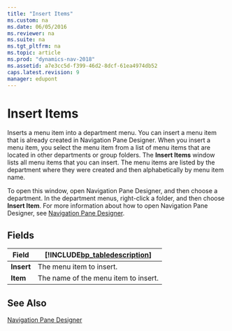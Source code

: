 ```yaml
---
title: "Insert Items"
ms.custom: na
ms.date: 06/05/2016
ms.reviewer: na
ms.suite: na
ms.tgt_pltfrm: na
ms.topic: article
ms.prod: "dynamics-nav-2018"
ms.assetid: a7e3cc5d-f399-46d2-8dcf-61ea4974db52
caps.latest.revision: 9
manager: edupont
---
```

# Insert Items
Inserts a menu item into a department menu. You can insert a menu item that is already created in Navigation Pane Designer. When you insert a menu item, you select the menu item from a list of menu items that are located in other departments or group folders. The **Insert Items** window lists all menu items that you can insert. The menu items are listed by the department where they were created and then alphabetically by menu item name.  

 To open this window, open Navigation Pane Designer, and then choose a department. In the department menus, right-click a folder, and then choose **Insert Item**. For more information about how to open Navigation Pane Designer, see [Navigation Pane Designer](-$-S_2401-Navigation-Pane-Designer-$-.md).  

## Fields  

|Field|[!INCLUDE[bp_tabledescription](../includes/bp_tabledescription_md.md)]|  
|-----------|---------------------------------------|  
|**Insert**|The menu item to insert.|  
|**Item**|The name of the menu item to insert.|  

## See Also  
 [Navigation Pane Designer](-$-S_2401-Navigation-Pane-Designer-$-.md)
